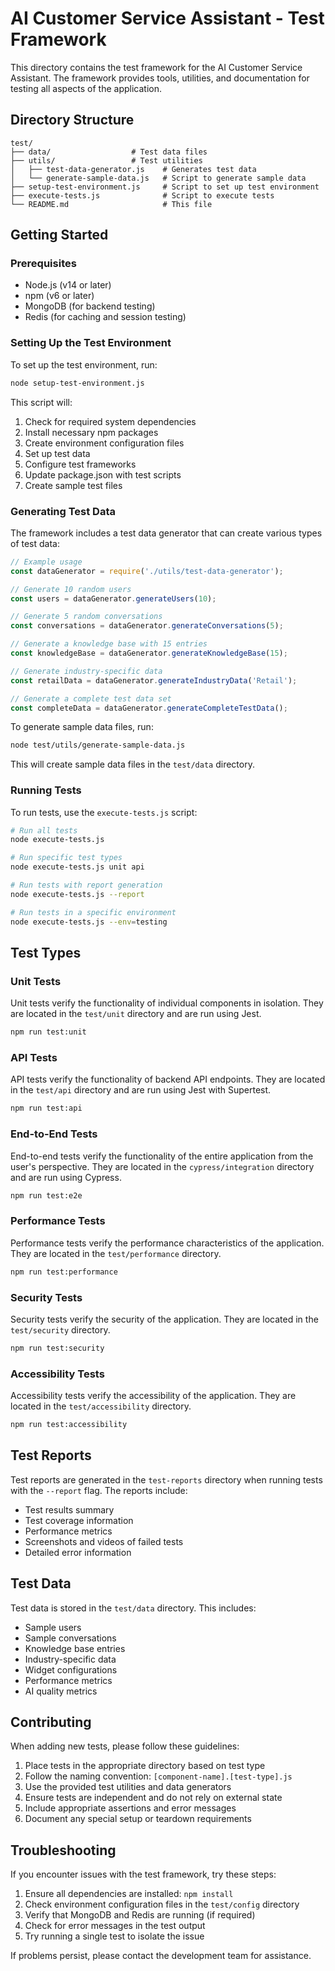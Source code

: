 # AI Customer Service Assistant - Test Framework

This directory contains the test framework for the AI Customer Service Assistant. The framework provides tools, utilities, and documentation for testing all aspects of the application.

## Directory Structure

```
test/
├── data/                  # Test data files
├── utils/                 # Test utilities
│   ├── test-data-generator.js    # Generates test data
│   └── generate-sample-data.js   # Script to generate sample data
├── setup-test-environment.js     # Script to set up test environment
├── execute-tests.js              # Script to execute tests
└── README.md                     # This file
```

## Getting Started

### Prerequisites

- Node.js (v14 or later)
- npm (v6 or later)
- MongoDB (for backend testing)
- Redis (for caching and session testing)

### Setting Up the Test Environment

To set up the test environment, run:

```bash
node setup-test-environment.js
```

This script will:
1. Check for required system dependencies
2. Install necessary npm packages
3. Create environment configuration files
4. Set up test data
5. Configure test frameworks
6. Update package.json with test scripts
7. Create sample test files

### Generating Test Data

The framework includes a test data generator that can create various types of test data:

```javascript
// Example usage
const dataGenerator = require('./utils/test-data-generator');

// Generate 10 random users
const users = dataGenerator.generateUsers(10);

// Generate 5 random conversations
const conversations = dataGenerator.generateConversations(5);

// Generate a knowledge base with 15 entries
const knowledgeBase = dataGenerator.generateKnowledgeBase(15);

// Generate industry-specific data
const retailData = dataGenerator.generateIndustryData('Retail');

// Generate a complete test data set
const completeData = dataGenerator.generateCompleteTestData();
```

To generate sample data files, run:

```bash
node test/utils/generate-sample-data.js
```

This will create sample data files in the `test/data` directory.

### Running Tests

To run tests, use the `execute-tests.js` script:

```bash
# Run all tests
node execute-tests.js

# Run specific test types
node execute-tests.js unit api

# Run tests with report generation
node execute-tests.js --report

# Run tests in a specific environment
node execute-tests.js --env=testing
```

## Test Types

### Unit Tests

Unit tests verify the functionality of individual components in isolation. They are located in the `test/unit` directory and are run using Jest.

```bash
npm run test:unit
```

### API Tests

API tests verify the functionality of backend API endpoints. They are located in the `test/api` directory and are run using Jest with Supertest.

```bash
npm run test:api
```

### End-to-End Tests

End-to-end tests verify the functionality of the entire application from the user's perspective. They are located in the `cypress/integration` directory and are run using Cypress.

```bash
npm run test:e2e
```

### Performance Tests

Performance tests verify the performance characteristics of the application. They are located in the `test/performance` directory.

```bash
npm run test:performance
```

### Security Tests

Security tests verify the security of the application. They are located in the `test/security` directory.

```bash
npm run test:security
```

### Accessibility Tests

Accessibility tests verify the accessibility of the application. They are located in the `test/accessibility` directory.

```bash
npm run test:accessibility
```

## Test Reports

Test reports are generated in the `test-reports` directory when running tests with the `--report` flag. The reports include:

- Test results summary
- Test coverage information
- Performance metrics
- Screenshots and videos of failed tests
- Detailed error information

## Test Data

Test data is stored in the `test/data` directory. This includes:

- Sample users
- Sample conversations
- Knowledge base entries
- Industry-specific data
- Widget configurations
- Performance metrics
- AI quality metrics

## Contributing

When adding new tests, please follow these guidelines:

1. Place tests in the appropriate directory based on test type
2. Follow the naming convention: `[component-name].[test-type].js`
3. Use the provided test utilities and data generators
4. Ensure tests are independent and do not rely on external state
5. Include appropriate assertions and error messages
6. Document any special setup or teardown requirements

## Troubleshooting

If you encounter issues with the test framework, try these steps:

1. Ensure all dependencies are installed: `npm install`
2. Check environment configuration files in the `test/config` directory
3. Verify that MongoDB and Redis are running (if required)
4. Check for error messages in the test output
5. Try running a single test to isolate the issue

If problems persist, please contact the development team for assistance.
